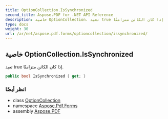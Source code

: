 ```yaml
---
title: OptionCollection.IsSynchronized
second_title: Aspose.PDF for .NET API Reference
description: خاصية OptionCollection. تعيد true إذا كان الكائن متزامنًا
type: docs
weight: 30
url: /ar/net/aspose.pdf.forms/optioncollection/issynchronized/
---
```

## خاصية OptionCollection.IsSynchronized

تعيد true إذا كان الكائن متزامنًا.

```csharp
public bool IsSynchronized { get; }
```

### انظر أيضًا

* class [OptionCollection](../)
* namespace [Aspose.Pdf.Forms](../../../aspose.pdf.forms/)
* assembly [Aspose.PDF](../../../)